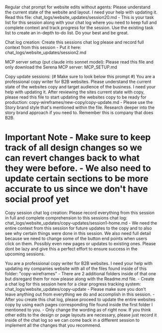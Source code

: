 Regular chat prompt for website edits without agents:
Please understand the current state of the website and layout. I need your help with updating it. Read this file: chat_logs/website_updates/session20.md - This is your task list for this session along with your chat log where you need to keep full and complete context and track progress for the session. Use the existing task list to create an in-depth to-do list. Do your best and be great.

Chat log creation:
Create this sessions chat log please and record full context from this session - Put it here: chat_logs/website_updates/session2.md

MCP server setup (put claude into sonnet model):
Please read this file and only download the Serena MCP server: MCP_SETUP.md

Copy update sessions: (# Make sure to look below this prompt #)
You are a professional copy writer for B2B websites. Please understand the current state of the websites copy and target audience of the business. I need your help with updating it. After reviewing the sites current state with copy, please read this file to start updating the websites copy to be ready for production: copy-wireframes/new-copy/copy-update.md - Please use the Story brand style that's mentioned within the file. Research deeper into the story brand approach if you need to. Remember this is company that does B2B. 

# Important Note - Make sure to keep track of all design changes so we can revert changes back to what they were before. - We also need to update certain sections to be more accurate to us since we don't have social proof yet

Copy session chat log creation:
Please record everything from this session in full and complete comprehension to this sessions chat log: chat_logs/website_updates/copy-updates/session1-home.md - We need the entire context from this session for future updates to the copy and to also see why certain things were done in this session. We also need full detail because we need to change some of the button end points when users click on them. Possibly even new pages or updates to existing ones. Please dont be lazy and give this a perfect effort to ensure success in the upcoming sessions.  


You are a professional copy writer for B2B websites. I need your help with updating my companies website with all of the files found inside of this folder: "copy-wireframes" - There are 2 additional folders inside of that one but disregard them for now please along with the Readme.md file. - Create a chat log for this session here for a clear progress tracking system: chat_logs/website_updates/copy-update - Please make sure you don't leave anything out from everything we do and accomplish in this session. - After you create this chat log, please proceed to update the entire websites copy by using each pages corresponding file found inside the first folder I mentioned to you. - Only change the wording as of right now. If you think other edits to the design or page layouts are necessary, please just record it inside of the chat log so we can come back in a different session to implement all the changes that you recommend. 